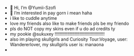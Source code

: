 - 👋 Hi, I’m @Yumii-Szofi
- 👀 I’m interested in pay gorn i mean haha 
- i like to cuddle anytime
- love my friends also like to make friends pls be my friendo
- pls do NOT copy my skins even if u do ad credits ty
- my pookie @sukuxey !!!!!!!!!!!!!!!!!!!!!!!!!!!!!!!!!!!!!!!!
- also im playing skullgirls and Curiosity Tour:Voyage, user:  Wandererlover, my skullgirls user is: manaona
- 

<!---
Yumii-Szofi/Yumii-Szofi is a ✨ special ✨ repository because its `README.md` (this file) appears on your GitHub profile.
You can click the Preview link to take a look at your changes.
--->
